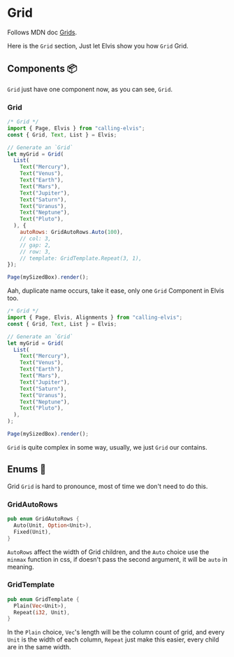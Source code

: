 # Grid

Follows MDN doc [Grids][1].

Here is the `Grid` section, Just let Elvis show you how `Grid` Grid.

## Components 📦

`Grid` just have one component now, as you can see, `Grid`.

### Grid
```js
/* Grid */
import { Page, Elvis } from "calling-elvis";
const { Grid, Text, List } = Elvis;

// Generate an `Grid`
let myGrid = Grid(
  List(
    Text("Mercury"),
    Text("Venus"),
    Text("Earth"),
    Text("Mars"),
    Text("Jupiter"),
    Text("Saturn"),
    Text("Uranus"),
    Text("Neptune"),
    Text("Pluto"),
  ), {
    autoRows: GridAutoRows.Auto(100),
    // col: 3,
    // gap: 2,
    // row: 3,
    // template: GridTemplate.Repeat(3, 1),
});

Page(mySizedBox).render();
```

Aah, duplicate name occurs, take it ease, only one `Grid` Component in Elvis too.

```js
/* Grid */
import { Page, Elvis, Alignments } from "calling-elvis";
const { Grid, Text, List } = Elvis;

// Generate an `Grid`
let myGrid = Grid(
  List(
    Text("Mercury"),
    Text("Venus"),
    Text("Earth"),
    Text("Mars"),
    Text("Jupiter"),
    Text("Saturn"),
    Text("Uranus"),
    Text("Neptune"),
    Text("Pluto"),
  ),
);

Page(mySizedBox).render();
```

`Grid` is quite complex in some way, usually, we just `Grid` our contains.

## Enums 🍩

Grid `Grid` is hard to pronounce, most of time we don't need to do this.

### GridAutoRows
```rust
pub enum GridAutoRows {
  Auto(Unit, Option<Unit>),
  Fixed(Unit),
}
```

`AutoRows` affect the width of Grid children, and the `Auto` choice use the `minmax` function in css, if doesn't pass the second argument, it will be `auto` in meaning.

### GridTemplate
```rust
pub enum GridTemplate {
  Plain(Vec<Unit>),
  Repeat(i32, Unit),
}
```
In the `Plain` choice, `Vec`'s length will be the column count of grid, and every `Unit` is the width of each column, `Repeat` just make this easier, every child are in the same width.

[1]: https://developer.mozilla.org/en-US/docs/Learn/CSS/CSS_layout/Grids
